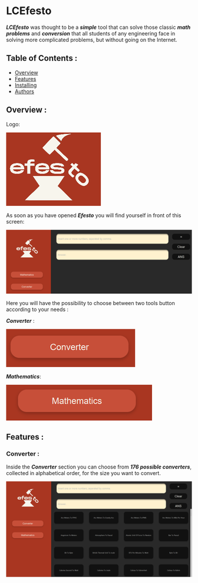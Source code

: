 # LCEfesto
***LCEfesto*** was thought to be a ***simple*** tool that can solve those classic ***math problems*** and
***conversion*** that all students of any engineering face in solving more complicated problems,
but without going on the Internet.

## Table of Contents :
* [Overview](#Overview)
* [Features](#Features)
* [Installing](#Installing)
* [Authors](#Authors)

## Overview :
Logo:

![logo](/src/main/resources/com/lcefesto/images/Logo.PNG)

As soon as you have opened ***Efesto*** you will find yourself in front of this screen:


![main-view](/src/main/resources/com/lcefesto/images/Pagina%20principale.PNG)


Here you will have the possibility to choose between two tools button according to your needs :

***Converter*** :

![conv](/src/main/resources/com/lcefesto/images/conv.PNG)

***Mathematics***:

![math](/src/main/resources/com/lcefesto/images/math.PNG)

## Features :
### Converter :
Inside the ***Converter*** section you can choose from ***176 possible converters***, 
collected in alphabetical order, for the size you want to convert.


![converter-ex](/src/main/resources/com/lcefesto/images/conveex.PNG)




